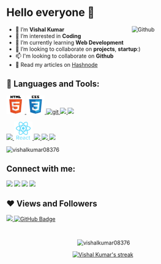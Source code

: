 # Hello everyone 👋

<img width="35%" align="right" alt="Github" src="https://user-images.githubusercontent.com/48678280/88862734-4903af80-d201-11ea-968b-9c939d88a37c.gif" />


- 👋 I’m **Vishal Kumar**
- 👀 I’m interested in **Coding**
- 🌱 I’m currently learning **Web Development**
- 💞️ I’m looking to collaborate on **projects**, **startup**:)
- 📫 I'm looking to collaborate on **Github**
- 📝 Read my articles on [Hashnode](https://hashnode.com/@vishaalkumar "Click Me")

## 🚀 Languages and Tools:

<p align="left">
    <a href="https://www.w3.org/html/" target="_blank" rel="noreferrer"> <img src="https://raw.githubusercontent.com/devicons/devicon/master/icons/html5/html5-original-wordmark.svg" alt="html5" width="48" height="48"/> </a>
    <a href="https://www.w3schools.com/css/" target="_blank" rel="noreferrer"> <img src="https://raw.githubusercontent.com/devicons/devicon/master/icons/css3/css3-original-wordmark.svg" alt="css3" width="48" height="48"/> </a>
    <a href="https://git-scm.com/" target="_blank" rel="noreferrer"> <img src="https://www.vectorlogo.zone/logos/git-scm/git-scm-icon.svg" alt="git" width="48" height="48"/> </a>
    <a href="https://www.javascript.com/" target="_blank"> <img src="https://img.icons8.com/color/48/000000/javascript.png"/> </a>
    <a href="https://www.python.org" target="_blank"> <img src="https://img.icons8.com/color/48/000000/python.png"/> </a> 
    <br/>
    <br/>
    <a href="https://tailwindcss.com/" target="_blank"> <img src="https://img.icons8.com/color/48/000000/tailwindcss.png"/> </a>
    <a href="https://reactjs.org/" target="_blank" rel="noreferrer"> <img src="https://raw.githubusercontent.com/devicons/devicon/master/icons/react/react-original-wordmark.svg" alt="react" width="48" height="48"/> </a>
    <a href="https://nodejs.org" target="_blank"> <img src="https://img.icons8.com/color/48/000000/nodejs.png"/> </a>
    <a href="https://expressjs.com/" target="_blank"> <img src="https://img.icons8.com/office/48/express-js.png"/> </a>
    <a href="https://mongodb.com/" target="_blank"> <img src="https://img.icons8.com/color/48/000000/mongodb.png"/> </a>
</p>

<p ><img src="https://github-readme-stats.vercel.app/api/top-langs?username=vishalkumar08376&show_icons=true&locale=en&layout=compact" alt="vishalkumar08376" /></p>


## Connect with me:

<p align="left">

<a href = "https://www.linkedin.com/in/vishal-kumar-909758228/" target="_blank"><img src="https://img.icons8.com/fluent/48/000000/linkedin.png"/></a>
<a href = "https://www.instagram.com/_vishal.kumar07/" target="_blank"><img src="https://img.icons8.com/fluent/48/000000/instagram-new.png"></a>
<a href = "https://twitter.com/vishalkumar0837" target="_blank"><img src="https://img.icons8.com/fluent/48/000000/twitter.png"/></a>
<a href = "https://www.facebook.com/im.vishaal.kumar/" target="_blank"><img src="https://img.icons8.com/color/48/000000/facebook.png"/></a>

</p>

## ❤ Views and Followers
<p>
    <a href="https://github.com/vishalkumar08376/github-profile-views-counter">
        <img src="https://komarev.com/ghpvc/?username=vishalkumar08376">
    </a>
    <a href="https://github.com/vishalkumar08376?tab=followers"><img src="https://img.shields.io/github/followers/vishalkumar08376?label=Followers&style=social" alt="GitHub Badge"></a>
</p>

<br />

<p align="center">&nbsp;<img src="https://github-readme-stats.vercel.app/api?username=vishalkumar08376&show_icons=true&locale=en" alt="vishalkumar08376" /></p>

<p align="center">
    <a href="https://github.com/vishalkumar08376">
        <img title="🔥 Get streak stats for your profile at git.io/streak-stats" alt="Vishal Kumar's streak" src="https://github-readme-streak-stats.herokuapp.com/?user=vishalkumar08376&theme=black-ice&hide_border=true&stroke=0000&background=060A0CD0"/>
    </a>
</p>
